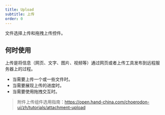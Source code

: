 ```yaml
---
title: Upload
subtitle: 上传
order: 0
---
```


文件选择上传和拖拽上传控件。

## 何时使用

上传是将信息（网页、文字、图片、视频等）通过网页或者上传工具发布到远程服务器上的过程。

- 当需要上传一个或一些文件时。
- 当需要展现上传的进度时。
- 当需要使用拖拽交互时。

> 附件上传组件选用指南：https://open.hand-china.com/choerodon-ui/zh/tutorials/attachment-upload
